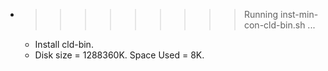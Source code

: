 * >>>>>>>>> Running inst-min-con-cld-bin.sh ...
  * Install cld-bin.
  * Disk size = 1288360K. Space Used = 8K.
